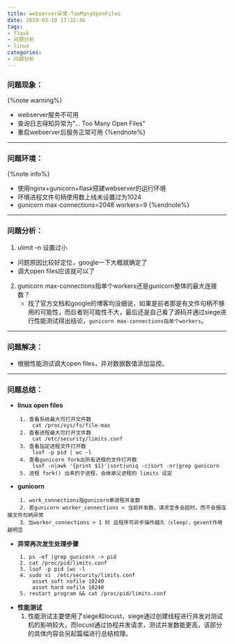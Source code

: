 ```yaml
---
title: webserver异常-TooManyOpenFiles
date: 2019-03-10 17:32:36
tags:
- flask
- 问题分析
- linux
categories:
- 问题分析
---
```



### 问题现象：
{%note warning%}
- webserver服务不可用
- 查询日志得知异常为"... Too Many Open Files"
- 重启webserver后服务正常可用
{%endnote%}


<!--more-->
***
### 问题环境：
{%note info%}
- 使用nginx+gunicorn+flask搭建webserver的运行环境
- 环境进程文件句柄使用数上线未设置过为1024
- gunicorn max-connections=2048 workers=9
{%endnote%}
***

### 问题分析：

1. ulimit -n 设置过小
  - 问题原因比较好定位，google一下大概就确定了
  - 调大open files应该就可以了
2. gunicorn max-connections指单个workers还是gunicorn整体的最大连接数？
	- 找了官方文档和google的博客均没细说，如果是前者那是有文件句柄不够用的可能性，而后者则可能性不大，最后还是自己看了源码并通过siege进行性能测试得出结论，`gunicorn max-connections指单个workers`。

***

### 问题解决：
- 根据性能测试调大open files，并对数据数值添加监控。

***

### 问题总结：
- **linux open files**
```
	1. 查看系统最大可打开文件数
		cat /proc/sys/fs/file-max
	2. 查看进程最大可打开文件数
		cat /etc/security/limits.conf
	3. 查看指定进程文件打开数
		lsof -p pid | wc -l 
	4. 查看gunicorn fork出所有进程的文件打开数
		lsof -n|awk '{print $1}'|sort|uniq -c|sort -nr|grep gunicorn
	5. 进程 fork() 出来的子进程，会继承父进程的 limits 设定
```
- **gunicorn**
```
	1. work_connections指gunicorn单进程并发数
	2. 若gunicorn worker_connections < 当前并发数，请求至多会超时，而不会报连接文件句柄异常
	3、当worker_connections > 1 时 且程序可异步操作越久（sleep），gevent作用越明显
```
- **异常再次发生处理步骤**
```
	1. ps -ef |grep gunicorn -> pid
	2. cat /proc/pid/limits.conf
	3. lsof -p pid |wc -l
	4. sudo vi  /etc/security/limits.conf
		asset soft nofile 10240
		asset hard nofile 10240
	5. restart program && cat /proc/pid/limits.conf
```
- **性能测试**
	1. 性能测试主要使用了siege和locust，siege通过创建线程进行并发对测试机的影响较大，而locust通过协程并发请求，测试并发数能更高，该部分的具体内容会另起篇幅进行总结梳理。